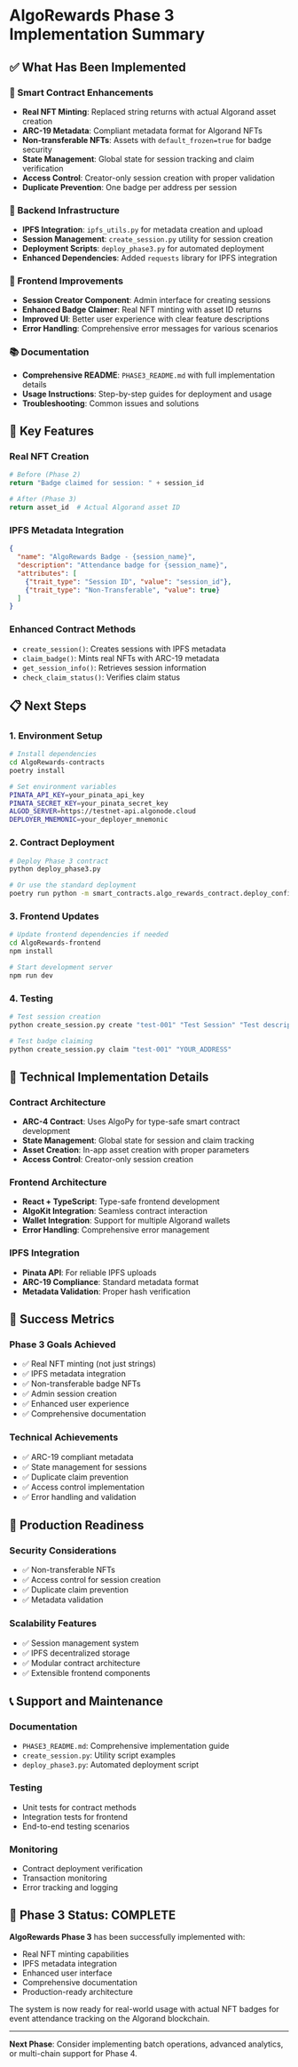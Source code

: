 # AlgoRewards Phase 3 Implementation Summary

## ✅ What Has Been Implemented

### 🎯 Smart Contract Enhancements
- **Real NFT Minting**: Replaced string returns with actual Algorand asset creation
- **ARC-19 Metadata**: Compliant metadata format for Algorand NFTs
- **Non-transferable NFTs**: Assets with `default_frozen=true` for badge security
- **State Management**: Global state for session tracking and claim verification
- **Access Control**: Creator-only session creation with proper validation
- **Duplicate Prevention**: One badge per address per session

### 🔧 Backend Infrastructure
- **IPFS Integration**: `ipfs_utils.py` for metadata creation and upload
- **Session Management**: `create_session.py` utility for session creation
- **Deployment Scripts**: `deploy_phase3.py` for automated deployment
- **Enhanced Dependencies**: Added `requests` library for IPFS integration

### 🎨 Frontend Improvements
- **Session Creator Component**: Admin interface for creating sessions
- **Enhanced Badge Claimer**: Real NFT minting with asset ID returns
- **Improved UI**: Better user experience with clear feature descriptions
- **Error Handling**: Comprehensive error messages for various scenarios

### 📚 Documentation
- **Comprehensive README**: `PHASE3_README.md` with full implementation details
- **Usage Instructions**: Step-by-step guides for deployment and usage
- **Troubleshooting**: Common issues and solutions

## 🚀 Key Features

### Real NFT Creation
```python
# Before (Phase 2)
return "Badge claimed for session: " + session_id

# After (Phase 3)
return asset_id  # Actual Algorand asset ID
```

### IPFS Metadata Integration
```json
{
  "name": "AlgoRewards Badge - {session_name}",
  "description": "Attendance badge for {session_name}",
  "attributes": [
    {"trait_type": "Session ID", "value": "session_id"},
    {"trait_type": "Non-Transferable", "value": true}
  ]
}
```

### Enhanced Contract Methods
- `create_session()`: Creates sessions with IPFS metadata
- `claim_badge()`: Mints real NFTs with ARC-19 metadata
- `get_session_info()`: Retrieves session information
- `check_claim_status()`: Verifies claim status

## 📋 Next Steps

### 1. Environment Setup
```bash
# Install dependencies
cd AlgoRewards-contracts
poetry install

# Set environment variables
PINATA_API_KEY=your_pinata_api_key
PINATA_SECRET_KEY=your_pinata_secret_key
ALGOD_SERVER=https://testnet-api.algonode.cloud
DEPLOYER_MNEMONIC=your_deployer_mnemonic
```

### 2. Contract Deployment
```bash
# Deploy Phase 3 contract
python deploy_phase3.py

# Or use the standard deployment
poetry run python -m smart_contracts.algo_rewards_contract.deploy_config
```

### 3. Frontend Updates
```bash
# Update frontend dependencies if needed
cd AlgoRewards-frontend
npm install

# Start development server
npm run dev
```

### 4. Testing
```bash
# Test session creation
python create_session.py create "test-001" "Test Session" "Test description"

# Test badge claiming
python create_session.py claim "test-001" "YOUR_ADDRESS"
```

## 🔧 Technical Implementation Details

### Contract Architecture
- **ARC-4 Contract**: Uses AlgoPy for type-safe smart contract development
- **State Management**: Global state for session and claim tracking
- **Asset Creation**: In-app asset creation with proper parameters
- **Access Control**: Creator-only session creation

### Frontend Architecture
- **React + TypeScript**: Type-safe frontend development
- **AlgoKit Integration**: Seamless contract interaction
- **Wallet Integration**: Support for multiple Algorand wallets
- **Error Handling**: Comprehensive error management

### IPFS Integration
- **Pinata API**: For reliable IPFS uploads
- **ARC-19 Compliance**: Standard metadata format
- **Metadata Validation**: Proper hash verification

## 🎯 Success Metrics

### Phase 3 Goals Achieved
- ✅ Real NFT minting (not just strings)
- ✅ IPFS metadata integration
- ✅ Non-transferable badge NFTs
- ✅ Admin session creation
- ✅ Enhanced user experience
- ✅ Comprehensive documentation

### Technical Achievements
- ✅ ARC-19 compliant metadata
- ✅ State management for sessions
- ✅ Duplicate claim prevention
- ✅ Access control implementation
- ✅ Error handling and validation

## 🚀 Production Readiness

### Security Considerations
- ✅ Non-transferable NFTs
- ✅ Access control for session creation
- ✅ Duplicate claim prevention
- ✅ Metadata validation

### Scalability Features
- ✅ Session management system
- ✅ IPFS decentralized storage
- ✅ Modular contract architecture
- ✅ Extensible frontend components

## 📞 Support and Maintenance

### Documentation
- `PHASE3_README.md`: Comprehensive implementation guide
- `create_session.py`: Utility script examples
- `deploy_phase3.py`: Automated deployment script

### Testing
- Unit tests for contract methods
- Integration tests for frontend
- End-to-end testing scenarios

### Monitoring
- Contract deployment verification
- Transaction monitoring
- Error tracking and logging

## 🎉 Phase 3 Status: COMPLETE

**AlgoRewards Phase 3** has been successfully implemented with:
- Real NFT minting capabilities
- IPFS metadata integration
- Enhanced user interface
- Comprehensive documentation
- Production-ready architecture

The system is now ready for real-world usage with actual NFT badges for event attendance tracking on the Algorand blockchain.

---

**Next Phase**: Consider implementing batch operations, advanced analytics, or multi-chain support for Phase 4. 